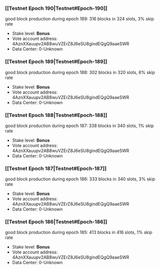 ### [[Testnet Epoch 190|Testnet#Epoch-190]]
good block production during epoch 189: 316 blocks in 324 slots, 3% skip rate
* Stake level: **Bonus** 
* Vote account address: 4AznXXauupv2AB8wuVZErZ8J6eSU8gindEQgQ9aaeSWR
* Data Center: 0-Unknown
### [[Testnet Epoch 189|Testnet#Epoch-189]]
good block production during epoch 188: 302 blocks in 320 slots, 6% skip rate
* Stake level: **Bonus** 
* Vote account address: 4AznXXauupv2AB8wuVZErZ8J6eSU8gindEQgQ9aaeSWR
* Data Center: 0-Unknown
### [[Testnet Epoch 188|Testnet#Epoch-188]]
good block production during epoch 187: 338 blocks in 340 slots, 1% skip rate
* Stake level: **Bonus** 
* Vote account address: 4AznXXauupv2AB8wuVZErZ8J6eSU8gindEQgQ9aaeSWR
* Data Center: 0-Unknown
### [[Testnet Epoch 187|Testnet#Epoch-187]]
good block production during epoch 186: 333 blocks in 340 slots, 3% skip rate
* Stake level: **Bonus** 
* Vote account address: 4AznXXauupv2AB8wuVZErZ8J6eSU8gindEQgQ9aaeSWR
* Data Center: 0-Unknown
### [[Testnet Epoch 186|Testnet#Epoch-186]]
good block production during epoch 185: 413 blocks in 416 slots, 1% skip rate
* Stake level: **Bonus** 
* Vote account address: 4AznXXauupv2AB8wuVZErZ8J6eSU8gindEQgQ9aaeSWR
* Data Center: 0-Unknown